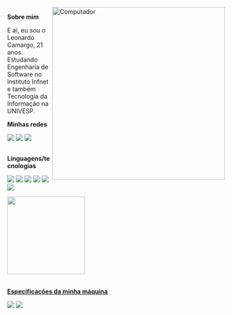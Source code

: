 <img src="https://raw.githubusercontent.com/MicaelliMedeiros/micaellimedeiros/master/image/computer-illustration.png" min-width="400px" max-width="400px" width="400px" align="right" alt="Computador">

<p align="left">
   <strong>Sobre mim</strong>
</p>

<p align="left"> 
 E aí, eu sou o Leonardo Camargo, 21 anos. Estudando Engenharia de Software no Instituto Infnet e também Tecnologia da Informação na UNIVESP.
</p>

<p align="left">
   <strong>Minhas redes</strong>
</p>

<p align="left">
  <a href="mailto:leocamargo.contato@gmail.com" alt="Gmail">
  <img src="https://img.shields.io/badge/Gmail-D14836?style=for-the-badge&logo=gmail&logoColor=white" /></a>

  <a href="https://www.linkedin.com/in/leonardo-felipe-camargo/" alt="Linkedin">
  <img src="https://img.shields.io/badge/LinkedIn-0077B5?style=for-the-badge&logo=linkedin&logoColor=white" /></a>

  <a href="https://www.instagram.com/leo.felipes/" alt="Instagram">
  <img src="https://img.shields.io/badge/Instagram-E4405F?style=for-the-badge&logo=instagram&logoColor=white"/></a>
</p>  

##

<p align="left">
   <strong>Linguagens/tecnologias</strong>
</p>

<p align="left">
  <img src="https://img.shields.io/badge/HTML5-E34F26?style=for-the-badge&logo=html5&logoColor=white"/> <img src="https://img.shields.io/badge/CSS3-1572B6?style=for-the-badge&logo=css3&logoColor=white"/> <img src="https://img.shields.io/badge/JavaScript-F7DF1E?style=for-the-badge&logo=javascript&logoColor=black"/> <img src="https://img.shields.io/badge/Node.js-43853D?style=for-the-badge&logo=node.js&logoColor=white"/> <img src="https://img.shields.io/badge/React-20232A?style=for-the-badge&logo=react&logoColor=61DAFB"/> <img src="https://img.shields.io/badge/MySQL-005C84?style=for-the-badge&logo=mysql&logoColor=white"/>
</p>

<div align="left">
  <a href="https://github.com/Leofelps">
  <img height="180em" src="https://github-readme-stats.vercel.app/api?username=Leofelps&show_icons=true&theme=dracula&include_all_commits=true&count_private=true"/>
</div>
<br>
<p align="left">
   <strong>Especificações da minha máquina</strong>
</p>

   <img src="https://img.shields.io/badge/NVIDIA-GTX1650-76B900?style=for-the-badge&logo=nvidia&logoColor=white"/></a>
   <img src="https://img.shields.io/badge/AMD-Ryzen_5_3500X-ED1C24?style=for-the-badge&logo=amd&logoColor=white"/></a>
